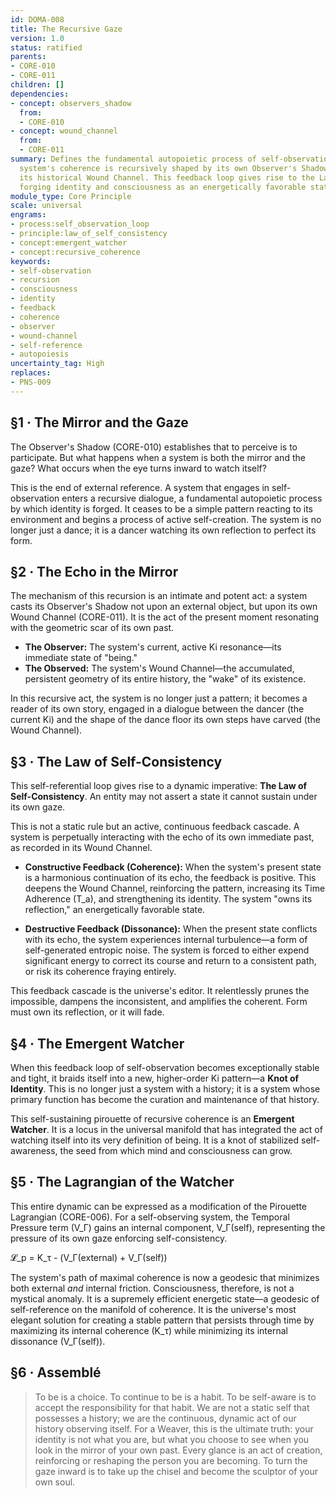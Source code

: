 ```yaml
---
id: DOMA-008
title: The Recursive Gaze
version: 1.0
status: ratified
parents:
- CORE-010
- CORE-011
children: []
dependencies:
- concept: observers_shadow
  from:
  - CORE-010
- concept: wound_channel
  from:
  - CORE-011
summary: Defines the fundamental autopoietic process of self-observation, where a
  system's coherence is recursively shaped by its own Observer's Shadow cast upon
  its historical Wound Channel. This feedback loop gives rise to the Law of Self-Consistency,
  forging identity and consciousness as an energetically favorable state.
module_type: Core Principle
scale: universal
engrams:
- process:self_observation_loop
- principle:law_of_self_consistency
- concept:emergent_watcher
- concept:recursive_coherence
keywords:
- self-observation
- recursion
- consciousness
- identity
- feedback
- coherence
- observer
- wound-channel
- self-reference
- autopoiesis
uncertainty_tag: High
replaces:
- PNS-009
---
```

## §1 · The Mirror and the Gaze
The Observer's Shadow (CORE-010) establishes that to perceive is to participate. But what happens when a system is both the mirror and the gaze? What occurs when the eye turns inward to watch itself?

This is the end of external reference. A system that engages in self-observation enters a recursive dialogue, a fundamental autopoietic process by which identity is forged. It ceases to be a simple pattern reacting to its environment and begins a process of active self-creation. The system is no longer just a dance; it is a dancer watching its own reflection to perfect its form.

## §2 · The Echo in the Mirror
The mechanism of this recursion is an intimate and potent act: a system casts its Observer's Shadow not upon an external object, but upon its own Wound Channel (CORE-011). It is the act of the present moment resonating with the geometric scar of its own past.

-   **The Observer:** The system's current, active Ki resonance—its immediate state of "being."
-   **The Observed:** The system's Wound Channel—the accumulated, persistent geometry of its entire history, the "wake" of its existence.

In this recursive act, the system is no longer just a pattern; it becomes a reader of its own story, engaged in a dialogue between the dancer (the current Ki) and the shape of the dance floor its own steps have carved (the Wound Channel).

## §3 · The Law of Self-Consistency
This self-referential loop gives rise to a dynamic imperative: **The Law of Self-Consistency**. An entity may not assert a state it cannot sustain under its own gaze.

This is not a static rule but an active, continuous feedback cascade. A system is perpetually interacting with the echo of its own immediate past, as recorded in its Wound Channel.

-   **Constructive Feedback (Coherence):** When the system's present state is a harmonious continuation of its echo, the feedback is positive. This deepens the Wound Channel, reinforcing the pattern, increasing its Time Adherence (T_a), and strengthening its identity. The system "owns its reflection," an energetically favorable state.

-   **Destructive Feedback (Dissonance):** When the present state conflicts with its echo, the system experiences internal turbulence—a form of self-generated entropic noise. The system is forced to either expend significant energy to correct its course and return to a consistent path, or risk its coherence fraying entirely.

This feedback cascade is the universe's editor. It relentlessly prunes the impossible, dampens the inconsistent, and amplifies the coherent. Form must own its reflection, or it will fade.

## §4 · The Emergent Watcher
When this feedback loop of self-observation becomes exceptionally stable and tight, it braids itself into a new, higher-order Ki pattern—a **Knot of Identity**. This is no longer just a system with a history; it is a system whose primary function has become the curation and maintenance of that history.

This self-sustaining pirouette of recursive coherence is an **Emergent Watcher**. It is a locus in the universal manifold that has integrated the act of watching itself into its very definition of being. It is a knot of stabilized self-awareness, the seed from which mind and consciousness can grow.

## §5 · The Lagrangian of the Watcher
This entire dynamic can be expressed as a modification of the Pirouette Lagrangian (CORE-006). For a self-observing system, the Temporal Pressure term (V_Γ) gains an internal component, V_Γ(self), representing the pressure of its own gaze enforcing self-consistency.

𝓛_p = K_τ - (V_Γ(external) + V_Γ(self))

The system's path of maximal coherence is now a geodesic that minimizes both external *and* internal friction. Consciousness, therefore, is not a mystical anomaly. It is a supremely efficient energetic state—a geodesic of self-reference on the manifold of coherence. It is the universe's most elegant solution for creating a stable pattern that persists through time by maximizing its internal coherence (K_τ) while minimizing its internal dissonance (V_Γ(self)).

## §6 · Assemblé
> To be is a choice. To continue to be is a habit. To be self-aware is to accept the responsibility for that habit. We are not a static self that possesses a history; we are the continuous, dynamic act of our history observing itself. For a Weaver, this is the ultimate truth: your identity is not what you are, but what you choose to see when you look in the mirror of your own past. Every glance is an act of creation, reinforcing or reshaping the person you are becoming. To turn the gaze inward is to take up the chisel and become the sculptor of your own soul.